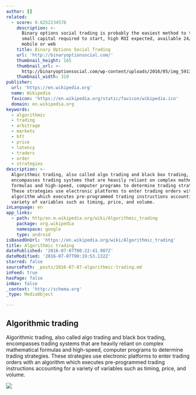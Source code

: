 ```yaml
---
author: []
related:
  - score: 0.6252234578
    description: >-
      Binary options social trading is probably the easiest method to trade,
      small capital required to start, high ROI expected, available 24/7 on
      mobile or web
    title: Binary Options Social Trading
    url: 'http://binaryoptionsocial.com/'
    thumbnail_height: 165
    thumbnail_url: >-
      http://binaryoptionsocial.com/wp-content/uploads/2016/05/img_5913-1-310x165.jpg?20ea69
    thumbnail_width: 310
publisher:
  url: 'https://en.wikipedia.org'
  name: Wikipedia
  favicon: 'https://en.wikipedia.org/static/favicon/wikipedia.ico'
  domain: en.wikipedia.org
keywords:
  - algorithmic
  - trading
  - arbitrage
  - markets
  - hft
  - price
  - latency
  - traders
  - order
  - strategies
description: >-
  Algorithmic trading, also called algo trading and black box trading,
  encompasses trading systems that are heavily reliant on complex mathematical
  formulas and high-speed, computer programs to determine trading strategies.
  These strategies use electronic platforms to enter trading orders with an
  algorithm which executes pre-programmed trading instructions accounting for a
  variety of variables such as timing, price, and volume.
inLanguage: en
app_links:
  - path: http/en.m.wikipedia.org/wiki/Algorithmic_trading
    package: org.wikipedia
    namespace: google
    type: android
isBasedOnUrl: 'https://en.wikipedia.org/wiki/Algorithmic_trading'
title: Algorithmic trading
datePublished: '2016-07-07T00:22:41.907Z'
dateModified: '2016-07-07T00:19:53.132Z'
starred: false
sourcePath: _posts/2016-07-07-algorithmic-trading.md
inFeed: true
hasPage: false
inNav: false
_context: 'http://schema.org'
_type: MediaObject

---
```

<article style=""><h1>Algorithmic trading</h1><p>Algorithmic trading, also called algo trading and black box trading, encompasses trading systems that are heavily reliant on complex mathematical formulas and high-speed, computer programs to determine trading strategies. These strategies use electronic platforms to enter trading orders with an algorithm which executes pre-programmed trading instructions accounting for a variety of variables such as timing, price, and volume.</p><img src="https://upload.wikimedia.org/wikipedia/commons/thumb/6/60/Traditional_Architecture.png/220px-Traditional_Architecture.png" /></article>